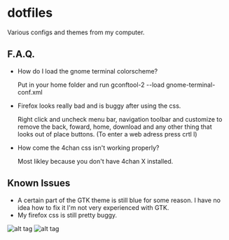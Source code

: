 dotfiles
========
Various configs and themes from my computer.



F.A.Q.
--------------
- How do I load the gnome terminal colorscheme?

  Put in your home folder and run 
  gconftool-2 --load gnome-terminal-conf.xml
  
- Firefox looks really bad and is buggy after using the css.

  Right click and uncheck menu bar, navigation toolbar and customize to remove the back, foward, home, download and any     other thing that looks out of place buttons. (To enter a web adress press crtl l) 

- How come the 4chan css isn't working properly?

  Most likley because you don't have 4chan X installed.



Known Issues
--------------
- A certain part of the GTK theme is still blue for some reason. I have no idea how to fix it I'm not very experienced with GTK.
- My firefox css is still pretty buggy.


![alt tag](https://i.imgur.com/3PcwP5U.png)
![alt tag](https://i.imgur.com/RISMtDz.png)
